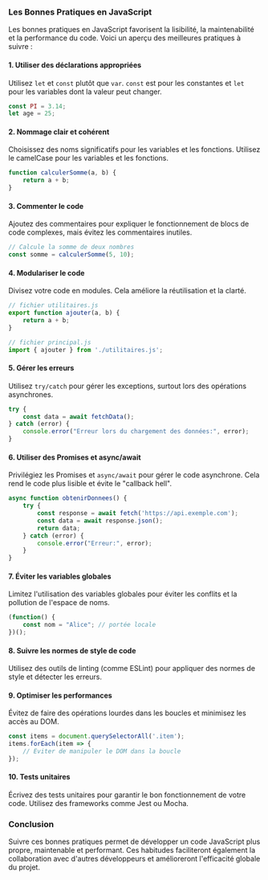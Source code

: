### Les Bonnes Pratiques en JavaScript

Les bonnes pratiques en JavaScript favorisent la lisibilité, la maintenabilité et la performance du code. Voici un aperçu des meilleures pratiques à suivre :

#### 1. **Utiliser des déclarations appropriées**
Utilisez `let` et `const` plutôt que `var`. `const` est pour les constantes et `let` pour les variables dont la valeur peut changer.

```javascript
const PI = 3.14;
let age = 25;
```

#### 2. **Nommage clair et cohérent**
Choisissez des noms significatifs pour les variables et les fonctions. Utilisez le camelCase pour les variables et les fonctions.

```javascript
function calculerSomme(a, b) {
    return a + b;
}
```

#### 3. **Commenter le code**
Ajoutez des commentaires pour expliquer le fonctionnement de blocs de code complexes, mais évitez les commentaires inutiles.

```javascript
// Calcule la somme de deux nombres
const somme = calculerSomme(5, 10);
```

#### 4. **Modulariser le code**
Divisez votre code en modules. Cela améliore la réutilisation et la clarté.

```javascript
// fichier utilitaires.js
export function ajouter(a, b) {
    return a + b;
}

// fichier principal.js
import { ajouter } from './utilitaires.js';
```

#### 5. **Gérer les erreurs**
Utilisez `try/catch` pour gérer les exceptions, surtout lors des opérations asynchrones.

```javascript
try {
    const data = await fetchData();
} catch (error) {
    console.error("Erreur lors du chargement des données:", error);
}
```

#### 6. **Utiliser des Promises et async/await**
Privilégiez les Promises et `async/await` pour gérer le code asynchrone. Cela rend le code plus lisible et évite le "callback hell".

```javascript
async function obtenirDonnees() {
    try {
        const response = await fetch('https://api.exemple.com');
        const data = await response.json();
        return data;
    } catch (error) {
        console.error("Erreur:", error);
    }
}
```

#### 7. **Éviter les variables globales**
Limitez l'utilisation des variables globales pour éviter les conflits et la pollution de l'espace de noms.

```javascript
(function() {
    const nom = "Alice"; // portée locale
})();
```

#### 8. **Suivre les normes de style de code**
Utilisez des outils de linting (comme ESLint) pour appliquer des normes de style et détecter les erreurs.

#### 9. **Optimiser les performances**
Évitez de faire des opérations lourdes dans les boucles et minimisez les accès au DOM.

```javascript
const items = document.querySelectorAll('.item');
items.forEach(item => {
    // Eviter de manipuler le DOM dans la boucle
});
```

#### 10. **Tests unitaires**
Écrivez des tests unitaires pour garantir le bon fonctionnement de votre code. Utilisez des frameworks comme Jest ou Mocha.

### Conclusion
Suivre ces bonnes pratiques permet de développer un code JavaScript plus propre, maintenable et performant. Ces habitudes faciliteront également la collaboration avec d'autres développeurs et amélioreront l'efficacité globale du projet.